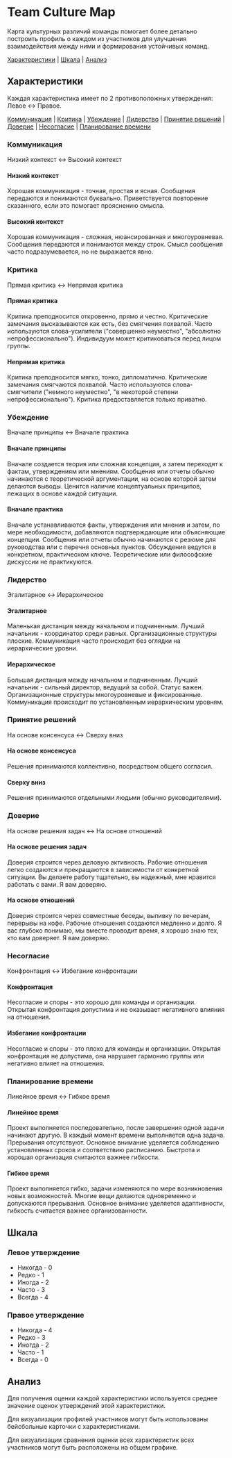 # Team Culture Map

Карта культурных различий команды помогает более детально построить профиль о каждом из участников для улучшения взаимодействия между ними и формирования устойчивых команд.

[Характеристики](#характеристики) | [Шкала](#шкала) | [Анализ](#анализ)

## Характеристики

Каждая характеристика имеет по 2 противоположных утверждения: Левое <-> Правое.

[Коммуникация](#коммуникация) | [Критика](#критика) | [Убеждение](#убеждение) | [Лидерство](#лидерство) | [Принятие решений](#принятие-решений) | [Доверие](#доверие) | [Несогласие](#несогласие) | [Планирование времени](#планирование-времени)

### Коммуникация
Низкий контекст <-> Высокий контекст

#### Низкий контекст
Хорошая коммуникация - точная, простая и ясная.
Сообщения передаются и понимаются буквально.
Приветствуется повторение сказанного, если это помогает прояснению смысла.

#### Высокий контекст
Хорошая коммуникация - сложная, нюансированная и многоуровневая.
Сообщения передаются и понимаются между строк.
Смысл сообщения часто подразумевается, но не выражается явно.

### Критика
Прямая критика <-> Непрямая критика

#### Прямая критика
Критика преподносится откровенно, прямо и честно.
Критические замечания высказываются как есть, без смягчения похвалой.
Часто используются слова-усилители ("совершенно неуместно", "абсолютно непрофессионально").
Индивидуум может критиковаться перед лицом группы.

#### Непрямая критика
Критика преподносится мягко, тонко, дипломатично.
Критические замечания смягчаются похвалой.
Часто используются слова-смягчители ("немного неуместно", "в некоторой степени непрофессионально").
Критика предоставляется только приватно.

### Убеждение
Вначале принципы <-> Вначале практика

#### Вначале принципы
Вначале создается теория или сложная концепция,
а затем переходят к фактам, утверждениям или мнениям.
Сообщения или отчеты обычно начинаются с теоретической аргументации,
на основе которой затем делаются выводы.
Ценится наличие концептуальных принципов, лежащих в основе каждой ситуации.

#### Вначале практика
Вначале устанавливаются факты, утверждения или мнения
и затем, по мере необходимости, добавляются подтверждающие или объясняющие концепции.
Сообщения или отчеты обычно начинаются с резюме для руководства или с перечня основных пунктов.
Обсуждения ведутся в конкретном, практическом ключе.
Теоретические или философские дискуссии не практикуются. 

### Лидерство
Эгалитарное <-> Иерархическое

#### Эгалитарное
Маленькая дистанция между начальном и подчиненным.
Лучший начальник - координатор среди равных.
Организационные структуры плоские.
Коммуникация часто происходит без оглядки на иерархические уровни.

#### Иерархическое
Большая дистанция между начальном и подчиненным.
Лучший начальник - сильный директор, ведущий за собой.
Статус важен. Организационные структуры многоуровневые и фиксированные.
Коммуникация происходит по установленным иерархическим уровням.

### Принятие решений
На основе консенсуса <-> Сверху вниз

#### На основе консенсуса
Решения принимаются коллективно, посредством общего согласия.

#### Сверху вниз
Решения принимаются отдельными людьми (обычно руководителями).

### Доверие
На основе решения задач <-> На основе отношений

#### На основе решения задач
Доверия строится через деловую активность.
Рабочие отношения легко создаются и прекращаются в зависимости от конкретной ситуации.
Вы делаете работу тщательно, вы надежный, мне нравится работать с вами.
Я вам доверяю.

#### На основе отношений
Доверия строится через совместные беседы, выпивку по вечерам, перерывы на кофе.
Рабочие отношения создаются медленно и долго.
Я вас глубоко понимаю, мы вместе проводит время, я хорошо знаю тех, кто вам доверяет.
Я вам доверяю.

### Несогласие
Конфронтация <-> Избегание конфронтации

#### Конфронтация
Несогласие и споры - это хорошо для команды и организации.
Открытая конфронтация допустима и не оказывает негативного влияния на отношения.

#### Избегание конфронтации
Несогласие и споры - это плохо для команды и организации.
Открытая конфронтация не допустима, она нарушает гармонию группы или негативно влияет на отношения.

### Планирование времени
Линейное время <-> Гибкое время

#### Линейное время
Проект выполняется последовательно, после завершения одной задачи начинают другую.
В каждый момент времени выполняется одна задача.
Прерывания отсутствуют.
Основное внимание уделяется соблюдению установленных сроков и соответствию расписанию.
Быстрота и хорошая организация считаются важнее гибкости.

#### Гибкое время
Проект выполняется гибко, задачи изменяются по мере возникновения новых возможностей.
Многие вещи делаются одновременно и допускаются прерывания.
Основное внимание уделяется адаптивности, гибкость считается важнее организованности.

## Шкала

### Левое утверждение
- Никогда - 0
- Редко - 1
- Иногда - 2
- Часто - 3
- Всегда - 4

### Правое утверждение
- Никогда - 4
- Редко - 3
- Иногда - 2
- Часто - 1
- Всегда - 0

## Анализ

Для получения оценки каждой характеристики используется
среднее значение оценок утверждений этой характеристики.

Для визуализации профилей участников могут быть использованы
бейсбольные карточки с характеристиками.

Для визуализации сравнения оценки всех характеристик всех участников
могут быть расположены на общем графике.
